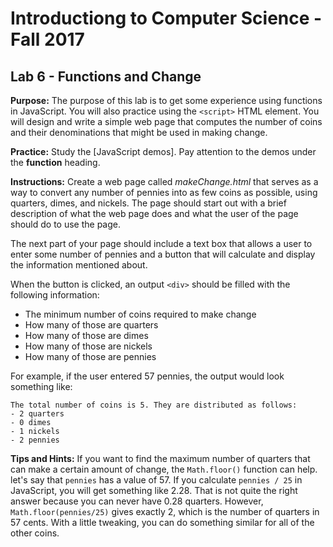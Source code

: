 # Introductiong to Computer Science - Fall 2017

## Lab 6 - Functions and Change

**Purpose:** The purpose of this lab is to get some experience using functions in JavaScript. You will also practice using the `<script>` HTML element. You will design and write a simple web page that computes the number of coins and their denominations that might be used in making change.

**Practice:** Study the [JavaScript demos]. Pay attention to the demos under the **function** heading.

**Instructions:** Create a web page called _makeChange.html_ that serves as a way to convert any number of pennies into as few coins as possible, using quarters, dimes, and nickels. The page should start out with a brief description of what the web page does and what the user of the page should do to use the page.

The next part of your page should include a text box that allows a user to enter some number of pennies and a button that will calculate and display the information mentioned about.

When the button is clicked, an output `<div>` should be filled with the following information:

* The minimum number of coins required to make change
* How many of those are quarters
* How many of those are dimes
* How many of those are nickels
* How many of those are pennies

For example, if the user entered 57 pennies, the output would look something like:

```
The total number of coins is 5. They are distributed as follows:
- 2 quarters
- 0 dimes
- 1 nickels
- 2 pennies
```

**Tips and Hints:** If you want to find the maximum number of quarters that can make a certain amount of change, the `Math.floor()` function can help. let's say that `pennies` has a value of 57. If you calculate `pennies / 25` in JavaScript, you will get something like 2.28. That is not quite the right answer because you can never have 0.28 quarters. However, `Math.floor(pennies/25)` gives exactly 2, which is the number of quarters in 57 cents. With a little tweaking, you can do something similar for all of the other coins.
